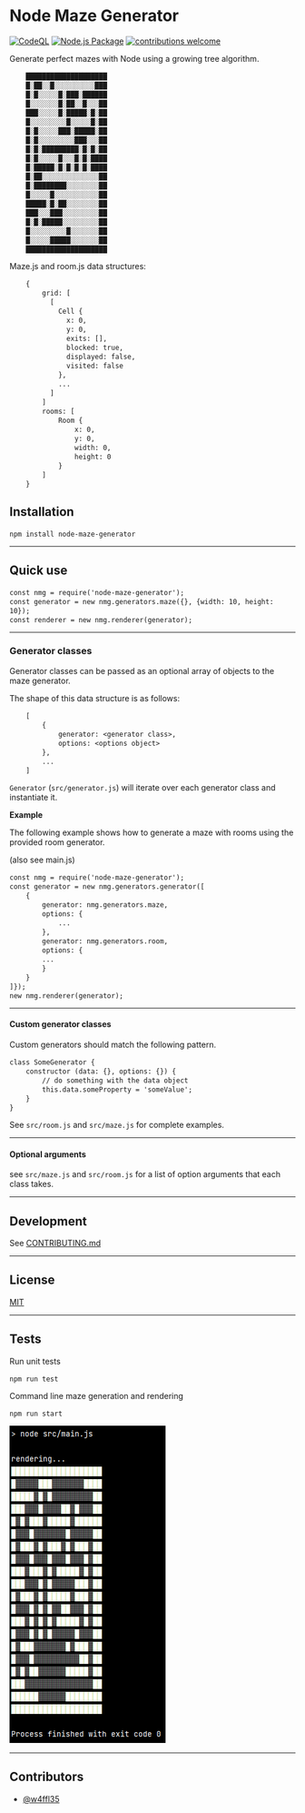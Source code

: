 # Node Maze Generator

[![CodeQL](https://github.com/w4ffl35/node-maze-generator/actions/workflows/codeql.yml/badge.svg)](https://github.com/w4ffl35/node-maze-generator/actions/workflows/codeql.yml) [![Node.js Package](https://github.com/w4ffl35/node-maze-generator/actions/workflows/npm-publish.yml/badge.svg)](https://github.com/w4ffl35/node-maze-generator/actions/workflows/npm-publish.yml)
[![contributions welcome](https://img.shields.io/badge/contributions-welcome-brightgreen.svg?style=flat)](https://github.com/dwyl/esta/issues)

Generate perfect mazes with Node using a growing tree algorithm.

        ████████████████████
        █░██░░█░░░░░░░░░░███
        █░█░░░░░█░███░██████
        █░░░░░░░█░██░░█░░░██
        ███░░░░░█░█████░█░██
        █░░░░░░░░░█░░░░░█░██
        █░█░░░░░███░█████░██
        █░█░░░░░░░░░███░░░██
        █░█░█████████░█░█░██
        █░█░░░░░█░░░█░█░████
        █░█████░█░█░█░█░████
        █░██░░░░░░░░░░░░░░██
        █░████████░░░░░░░░██
        █░░░░░█░░░░░░░░░░░██
        █████░█░██░░░░░░░░██
        ███░░░███░░░░░░░░░██
        █░█░█████░░░░░░░░░██
        █░░░░░░░░░█░░░░░░░██
        █░░░░░█████░░░░░░░██
        ████████████████████
        
Maze.js and room.js data structures:

        {
            grid: [
              [
                Cell {
                  x: 0,
                  y: 0,
                  exits: [],
                  blocked: true,
                  displayed: false,
                  visited: false
                },
                ...
              ]
            ]
            rooms: [
                Room {
                    x: 0,
                    y: 0,
                    width: 0,
                    height: 0
                }
            ]
        }

## Installation

    npm install node-maze-generator

---

## Quick use

    const nmg = require('node-maze-generator');
    const generator = new nmg.generators.maze({}, {width: 10, height: 10});
    const renderer = new nmg.renderer(generator);

---

### Generator classes

Generator classes can be passed as an optional array of objects to the maze generator.

The shape of this data structure is as follows:

        [
            {
                generator: <generator class>,
                options: <options object>
            },
            ...
        ]

`Generator` (`src/generator.js`) will iterate over each generator class and instantiate it.

**Example**

The following example shows how to generate a maze with rooms using the provided room generator.

(also see main.js)

    const nmg = require('node-maze-generator');
    const generator = new nmg.generators.generator([
        {
            generator: nmg.generators.maze,
            options: {
                ...
            },
            generator: nmg.generators.room,
            options: {
            ...
            }
        }
    ]});
    new nmg.renderer(generator);

---

#### Custom generator classes

Custom generators should match the following pattern.

    class SomeGenerator {
        constructor (data: {}, options: {}) {
            // do something with the data object
            this.data.someProperty = 'someValue';
        }
    }

See `src/room.js` and `src/maze.js` for complete examples.

---

#### Optional arguments

see `src/maze.js` and `src/room.js` for a list of option arguments that each class takes.
    
---

## Development

See [CONTRIBUTING.md](CONTRIBUTING.md)

---

## License

[MIT](LICENSE)

---

## Tests

Run unit tests

    npm run test

Command line maze generation and rendering
    
    npm run start

![img_2.png](sample_maze_output.png)

---

## Contributors

  - [@w4ffl35](https://github.com/w4ffl35)
